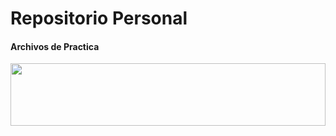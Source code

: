 # **Repositorio Personal**

#### Archivos de Practica

<img width = 100% height=100px src="https://miro.medium.com/v2/resize:fit:1400/1*X6MdPvKC_JnapInkGYObdQ.gif">
